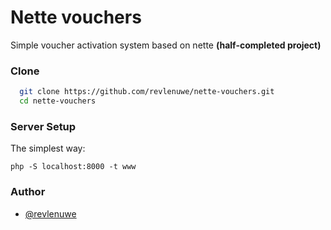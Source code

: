 Nette vouchers
=================
Simple voucher activation system based on nette **(half-completed project)**

### Clone

```bash
  git clone https://github.com/revlenuwe/nette-vouchers.git
  cd nette-vouchers
```

### Server Setup

The simplest way:

	php -S localhost:8000 -t www

### Author

- [@revlenuwe](https://www.github.com/revlenuwe)
